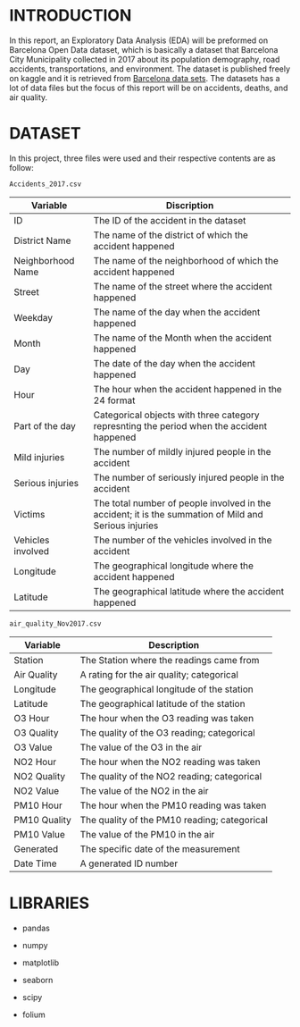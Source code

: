 # INTRODUCTION

In this report, an Exploratory Data Analysis (EDA) will be preformed on Barcelona Open Data dataset, which is basically a dataset that Barcelona City Municipality collected in 2017 about its population demography, road accidents, transportations, and environment. The dataset is published freely on kaggle and it is retrieved from [Barcelona data sets](https://www.kaggle.com/datasets/xvivancos/barcelona-data-sets). The datasets has a lot of data files but the focus of this report will be on accidents, deaths, and air quality.

# DATASET

In this project, three files were used and their respective contents are as follow:

`Accidents_2017.csv`

| Variable          | Discription                                                                                           |
|-----------------|-------------------------------------------------------|
| ID                | The ID of the accident in the dataset                                                                 |
| District Name     | The name of the district of which the accident happened                                               |
| Neighborhood Name | The name of the neighborhood of which the accident happened                                           |
| Street            | The name of the street where the accident happened                                                    |
| Weekday           | The name of the day when the accident happened                                                        |
| Month             | The name of the Month when the accident happened                                                      |
| Day               | The date of the day when the accident happened                                                        |
| Hour              | The hour when the accident happened in the 24 format                                                  |
| Part of the day   | Categorical objects with three category represnting the period when the accident happened             |
| Mild injuries     | The number of mildly injured people in the accident                                                   |
| Serious injuries  | The number of seriously injured people in the accident                                                |
| Victims           | The total number of people involved in the accident; it is the summation of Mild and Serious injuries |
| Vehicles involved | The number of the vehicles involved in the accident                                                   |
| Longitude         | The geographical longitude where the accident happened                                                |
| Latitude          | The geographical latitude where the accident happened                                                 |

`air_quality_Nov2017.csv`

| Variable     | Description                                  |
|--------------|----------------------------------------------|
| Station      | The Station where the readings came from     |
| Air Quality  | A rating for the air quality; categorical    |
| Longitude    | The geographical longitude of the station    |
| Latitude     | The geographical latitude of the station     |
| O3 Hour      | The hour when the O3 reading was taken       |
| O3 Quality   | The quality of the O3 reading; categorical   |
| O3 Value     | The value of the O3 in the air               |
| NO2 Hour     | The hour when the NO2 reading was taken      |
| NO2 Quality  | The quality of the NO2 reading; categorical  |
| NO2 Value    | The value of the NO2 in the air              |
| PM10 Hour    | The hour when the PM10 reading was taken     |
| PM10 Quality | The quality of the PM10 reading; categorical |
| PM10 Value   | The value of the PM10 in the air             |
| Generated    | The specific date of the measurement         |
| Date Time    | A generated ID number                        |

# LIBRARIES

-   pandas

-   numpy

-   matplotlib

-   seaborn

-   scipy

-   folium


